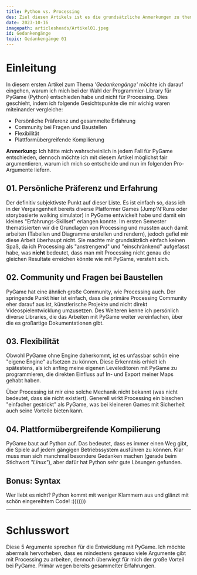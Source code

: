 ```yaml
---
title: Python vs. Processing
des: Ziel diesen Artikels ist es die grundsätzliche Anmerkungen zu thematisieren und bereits ein laufendes Spielfenster zu erhalten.
date: 2023-10-16
imagepath: articlesheads/Artikel01.jpeg
id: Gedankengänge
topic: Gedankengänge 01
---
```


# Einleitung

In diesem ersten Artikel zum Thema _'Gedankengänge'_ möchte ich darauf eingehen, warum ich mich bei der Wahl der Programmier-Library für PyGame (Python) entschieden habe und nicht für Processing. Dies geschieht, indem ich folgende Gesichtspunkte die mir wichig waren miteinander vergleiche:

- Persönliche Präferenz und gesammelte Erfahrung
- Community bei Fragen und Baustellen
- Flexibilität
- Plattformübergreifende Kompilierung

**Anmerkung:**
Ich hätte mich wahrscheinlich in jedem Fall für PyGame entschieden, dennoch möchte ich mit diesem Artikel möglichst fair argumentieren, warum ich mich so entscheide und nun im folgenden Pro-Argumente liefern.

## 01. Persönliche Präferenz und Erfahrung

Der definitiv subjektivste Punkt auf dieser Liste. Es ist einfach so, dass ich in der Vergangenheit bereits diverse Platformer Games (Jump'N'Runs oder storybasierte walking simulator) in PyGame entwickelt habe und damit ein kleines "Erfahrungs-Skillset" erlangen konnte. Im ersten Semester thematisierten wir die Grundlagen von Processing und mussten auch damit arbeiten (Tabellen und Diagramme erstellen und rendern), jedoch gefiel mir diese Arbeit überhaupt nicht. Sie machte mir grundsätzlich einfach keinen Spaß, da ich Processing als "anstrengend" und "einschränkend" aufgefasst habe, was **nicht** bedeutet, dass man mit Processing nicht genau die gleichen Resultate erreichen könnte wie mit PyGame, versteht sich.

## 02. Community und Fragen bei Baustellen

PyGame hat eine ähnlich große Community, wie Processing auch. Der springende Punkt hier ist einfach, dass die primäre Processing Community eher darauf aus ist, künstlerische Projekte und nicht direkt Videospielentwicklung umzusetzen. Des Weiteren kenne ich persönlich diverse Libraries, die das Arbeiten mit PyGame weiter vereinfachen, über die es großartige Dokumentationen gibt.

## 03. Flexibilität

Obwohl PyGame ohne Engine daherkommt, ist es unfassbar schön eine "eigene Engine" aufsetzen zu können.
Diese Erkenntnis erhielt ich spätestens, als ich anfing meine eigenen Leveleditoren mit PyGame zu programmieren, die direkten Einfluss auf In- und Export meiner Maps gehabt haben.

Über Processing ist mir eine solche Mechanik nicht bekannt (was nicht bedeutet, dass sie nicht existiert). Generell wirkt Processing ein bisschen "einfacher gestrickt" als PyGame, was bei kleineren Games mit Sicherheit auch seine Vorteile bieten kann.

## 04. Plattformübergreifende Kompilierung

PyGame baut auf Python auf. Das bedeutet, dass es immer einen Weg gibt, die Spiele auf jedem gängigen Betriebssystem ausführen zu können. Klar muss man sich manchmal besondere Gedanken machen (gerade beim Stichwort _"Linux"_), aber dafür hat Python sehr gute Lösungen gefunden.

## Bonus: Syntax

Wer liebt es nicht? Python kommt mit weniger Klammern aus und glänzt mit schön eingereihtem Code! :)))))))

---

# Schlusswort

Diese 5 Argumente sprechen für die Entwicklung mit PyGame. Ich möchte abermals hervorheben, dass es mindestens genauso viele Argumente gibt mit Processing zu arbeiten, dennoch überwiegt für mich der große Vorteil bei PyGame. Primär wegen bereits gesammelter Erfahrungen.

